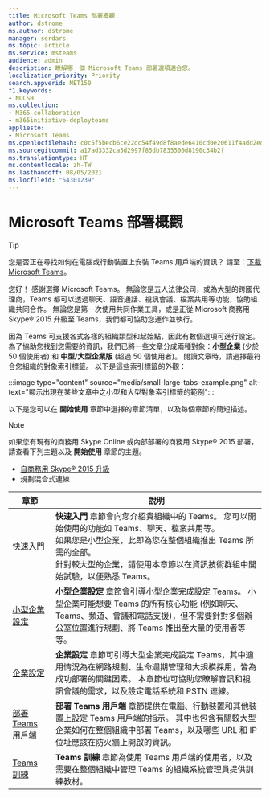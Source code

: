 ```yaml
---
title: Microsoft Teams 部署概觀
author: dstrome
ms.author: dstrome
manager: serdars
ms.topic: article
ms.service: msteams
audience: admin
description: 瞭解哪一個 Microsoft Teams 部署選項適合您。
localization_priority: Priority
search.appverid: MET150
f1.keywords:
- NOCSH
ms.collection:
- M365-collaboration
- m365initiative-deployteams
appliesto:
- Microsoft Teams
ms.openlocfilehash: c0c5f5becb6ce22dc54f49d8f8aede6410cd0e20611f4add2ede192c4fd3cb65
ms.sourcegitcommit: a17ad3332ca5d2997f85db7835500d8190c34b2f
ms.translationtype: HT
ms.contentlocale: zh-TW
ms.lasthandoff: 08/05/2021
ms.locfileid: "54301239"
---
```

# <a name="microsoft-teams-deployment-overview"></a>Microsoft Teams 部署概觀

> [!TIP]
> 您是否正在尋找如何在電腦或行動裝置上安裝 Teams 用戶端的資訊？ 請至：[下載 Microsoft Teams](https://www.microsoft.com/microsoft-teams/download-app)。

您好！ 感謝選擇 Microsoft Teams。 無論您是五人法律公司，或為大型的跨國代理商，Teams 都可以透過聊天、語音通話、視訊會議、檔案共用等功能，協助組織共同合作。 無論您是第一次使用共同作業工具，或是正從 Microsoft 商務用 Skype® 2015 升級至 Teams，我們都可協助您運作並執行。

因為 Teams 可支援各式各樣的組織類型和起始點，因此有數個選項可進行設定。 為了協助您找到您需要的資訊，我們已將一些文章分成兩種對象：**小型企業** (少於 50 個使用者) 和 **中型/大型企業版** (超過 50 個使用者)。 閱讀文章時，請選擇最符合您組織的對象索引標籤。 以下是這些索引標籤的外觀：

:::image type="content" source="media/small-large-tabs-example.png" alt-text="顯示出現在某些文章中之小型和大型對象索引標籤的範例":::

以下是您可以在 **開始使用** 章節中選擇的章節清單，以及每個章節的簡短描述。

> [!NOTE]
> 如果您有現有的商務用 Skype Online 或內部部署的商務用 Skype® 2015 部署，請查看下列主題以及 **開始使用** 章節的主題。
>
> - [自商務用 Skype® 2015 升級](upgrade-start-here.md)
> - 規劃混合式連線

|章節  |說明  |
|---------|---------|
|[快速入門](get-started-with-teams-quick-start.md)     | **快速入門** 章節會向您介紹貴組織中的 Teams。 您可以開始使用的功能如 Teams、聊天、檔案共用等。 <br>如果您是小型企業，此即為您在整個組織推出 Teams 所需的全部。 <br>針對較大型的企業，請使用本章節以在資訊技術群組中開始試驗，以便熟悉 Teams。        |
|[小型企業設定](deploy-small-business.md)| **小型企業設定** 章節會引導小型企業完成設定 Teams。 小型企業可能想要 Teams 的所有核心功能 (例如聊天、Teams、頻道、會議和電話支援)，但不需要針對多個辦公室位置進行規劃、將 Teams 推出至大量的使用者等等。
|[企業設定](deploy-enterprise-overview.md)     | **企業設定** 章節可引導大型企業完成設定 Teams，其中適用情況為在網路規劃、生命週期管理和大規模採用，皆為成功部署的關鍵因素。 本章節也可協助您瞭解音訊和視訊會議的需求，以及設定電話系統和 PSTN 連線。         |
|[部署 Teams 用戶端](get-clients.md)     | **部署 Teams 用戶端** 章節提供在電腦、行動裝置和其他裝置上設定 Teams 用戶端的指示。 其中也包含有關較大型企業如何在整個組織中部署 Teams，以及哪些 URL 和 IP 位址應該在防火牆上開啟的資訊。       |
|[Teams 訓練](training-microsoft-teams-landing-page.md)     | **Teams 訓練** 章節為使用 Teams 用戶端的使用者，以及需要在整個組織中管理 Teams 的組織系統管理員提供訓練教材。        |

